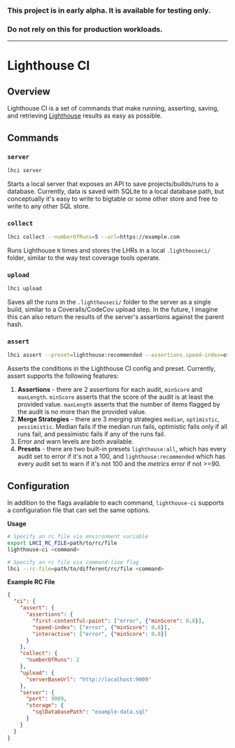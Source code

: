 ### This project is in **early alpha**. It is available for **testing only**.

### **Do not rely on this for production workloads.**

---

# Lighthouse CI

## Overview

Lighthouse CI is a set of commands that make running, asserting, saving, and retrieving [Lighthouse](https://github.com/GoogleChrome/lighthouse) results as easy as possible.

## Commands

### `server`

```bash
lhci server
```

Starts a local server that exposes an API to save projects/builds/runs to a database. Currently, data is saved with SQLite to a local database path, but conceptually it's easy to write to bigtable or some other store and free to write to any other SQL store.

### `collect`

```bash
lhci collect --numberOfRuns=5 --url=https://example.com
```

Runs Lighthouse `N` times and stores the LHRs in a local `.lighthouseci/` folder, similar to the way test coverage tools operate.

### `upload`

```bash
lhci upload
```

Saves all the runs in the `.lighthouseci/` folder to the server as a single build, similar to a Coveralls/CodeCov upload step. In the future, I imagine this can also return the results of the server's assertions against the parent hash.

### `assert`

```bash
lhci assert --preset=lighthouse:recommended --assertions.speed-index=off
```

Asserts the conditions in the Lighthouse CI config and preset. Currently, assert supports the following features:

1. **Assertions** - there are 2 assertions for each audit, `minScore` and `maxLength`. `minScore` asserts that the score of the audit is at least the provided value. `maxLength` asserts that the number of items flagged by the audit is no more than the provided value.
2. **Merge Strategies** - there are 3 merging strategies `median`, `optimistic`, `pessimistic`. Median fails if the median run fails, optimistic fails only if all runs fail, and pessimistic fails if any of the runs fail.
3. Error and warn levels are both available.
4. **Presets** - there are two built-in presets `lighthouse:all`, which has every audit set to error if it's not a 100, and `lighthouse:recommended` which has every audit set to warn if it's not 100 and the _metrics_ error if not >=90.

## Configuration

In addition to the flags available to each command, `lighthouse-ci` supports a configuration file that can set the same options.

**Usage**

```bash
# Specify an rc file via environment variable
export LHCI_RC_FILE=path/to/rc/file
lighthouse-ci <command>

# Specify an rc file via command-line flag
lhci --rc-file=path/to/different/rc/file <command>
```

**Example RC File**

```json
{
  "ci": {
    "assert": {
      "assertions": {
        "first-contentful-paint": ["error", {"minScore": 0.8}],
        "speed-index": ["error", {"minScore": 0.8}],
        "interactive": ["error", {"minScore": 0.8}]
      }
    },
    "collect": {
      "numberOfRuns": 2
    },
    "upload": {
      "serverBaseUrl": "http://localhost:9009"
    },
    "server": {
      "port": 9009,
      "storage": {
        "sqlDatabasePath": "example-data.sql"
      }
    }
  }
}
```
